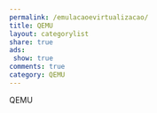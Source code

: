 ```yaml
---
permalink: /emulacaoevirtualizacao/
title: QEMU
layout: categorylist
share: true
ads:
 show: true
comments: true
category: QEMU
---
```

QEMU

<!--more-->
